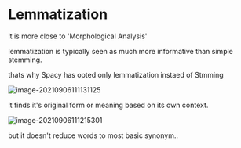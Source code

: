 # Lemmatization

it is more close to 'Morphological Analysis'

lemmatization is typically seen as much more informative than simple stemming.

thats why Spacy has opted only lemmatization instaed of Stmming

![image-20210906111131125](C:\Users\count\OneDrive\문서\image-20210906111131125-16308942924481.png)



it finds it's original form or meaning based on its own context.

![image-20210906111215301](C:\Users\count\OneDrive\문서\image-20210906111215301-16308943369042.png)

but it doesn't reduce words to most basic synonym..